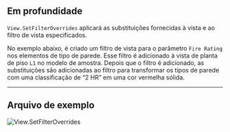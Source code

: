 ## Em profundidade
`View.SetFilterOverrides` aplicará as substituições fornecidas à vista e ao filtro de vista especificados.

No exemplo abaixo, é criado um filtro de vista para o parâmetro `Fire Rating` nos elementos de tipo de parede. Esse filtro é adicionado à vista de planta de piso `L1` no modelo de amostra. Depois que o filtro é adicionado, as substituições são adicionadas ao filtro para transformar os tipos de parede com uma classificação de “2 HR” em uma cor vermelha sólida.
___
## Arquivo de exemplo

![View.SetFilterOverrides](./Revit.Elements.Views.View.SetFilterOverrides_img.jpg)
